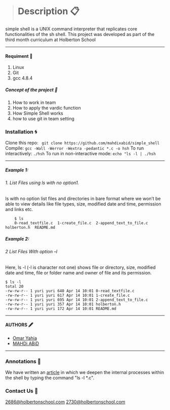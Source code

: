> # Description 📋

simple shell is a UNIX command interpreter that replicates core functionalities of the sh shell. This project was developed as part of the third month curriculum at Holberton School

------------
 #### Requiment 🚩
1.  Linux
2.  Git
3.  gcc 4.8.4

##### Concept of the project 📢
1. How to work in team
2. How to apply the vardic function
3. How Simple Shell works
4. how to use git in team setting


### Installation 🌀
Clone this repo:    ` git clone https://github.com/mahdixabid/simple_shell`
Compile: `gcc -Wall -Werror -Wextra -pedantic *.c -o hsh`
To run interactively: `./hsh`
To run in non-interactive mode: `echo "ls -l | ./hsh`

------------


##### Example  1:
###### 1. List Files using ls with no option1.
ls with no option list files and directories in bare format where we won’t be able to view details like file types, size, modified date and time, permission and links etc.
```shell
    $ ls
    0-read_textfile.c  1-create_file.c  2-append_text_to_file.c  holberton.h  README.md
```
##### Example 2:
###### 2 List Files With option –l
Here, ls -l (-l is character not one) shows file or directory, size, modified date and time, file or folder name and owner of file and its permission.
```shell
$ ls -l
total 20
-rw-rw-r-- 1 yuri yuri 640 Apr 14 10:01 0-read_textfile.c
-rw-rw-r-- 1 yuri yuri 617 Apr 14 10:01 1-create_file.c
-rw-rw-r-- 1 yuri yuri 695 Apr 14 10:01 2-append_text_to_file.c
-rw-rw-r-- 1 yuri yuri 357 Apr 14 10:01 holberton.h
-rw-rw-r-- 1 yuri yuri 172 Apr 14 10:01 README.md

```

------------


#### AUTHORS 🖋
- [Omar Yahia](https://github.com/omaryahia4/ "Omar Yahia")
- [MAHDi ABiD](github.com/mahdixabid "MAHDi ABiD")





------------
### Annotations  📡

We have written an [article](https://www.linkedin.com/post/edit/6787079741284388864/ "article") in which we deepen the internal processes within the shell by typing the command "ls -l *.c".
### Contact Us 👥 
2686@holbertonschool.com
2730@holbertonschool.com
